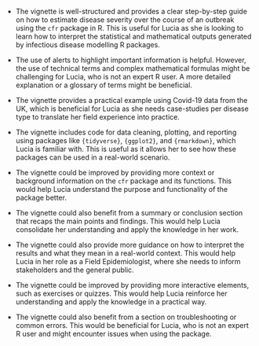 - The vignette is well-structured and provides a clear step-by-step guide on how to estimate disease severity over the course of an outbreak using the `cfr` package in R. This is useful for Lucia as she is looking to learn how to interpret the statistical and mathematical outputs generated by infectious disease modelling R packages.

- The use of alerts to highlight important information is helpful. However, the use of technical terms and complex mathematical formulas might be challenging for Lucia, who is not an expert R user. A more detailed explanation or a glossary of terms might be beneficial.

- The vignette provides a practical example using Covid-19 data from the UK, which is beneficial for Lucia as she needs case-studies per disease type to translate her field experience into practice.

- The vignette includes code for data cleaning, plotting, and reporting using packages like `{tidyverse}`, `{ggplot2}`, and `{rmarkdown}`, which Lucia is familiar with. This is useful as it allows her to see how these packages can be used in a real-world scenario.

- The vignette could be improved by providing more context or background information on the `cfr` package and its functions. This would help Lucia understand the purpose and functionality of the package better.

- The vignette could also benefit from a summary or conclusion section that recaps the main points and findings. This would help Lucia consolidate her understanding and apply the knowledge in her work.

- The vignette could also provide more guidance on how to interpret the results and what they mean in a real-world context. This would help Lucia in her role as a Field Epidemiologist, where she needs to inform stakeholders and the general public.

- The vignette could be improved by providing more interactive elements, such as exercises or quizzes. This would help Lucia reinforce her understanding and apply the knowledge in a practical way.

- The vignette could also benefit from a section on troubleshooting or common errors. This would be beneficial for Lucia, who is not an expert R user and might encounter issues when using the package.
